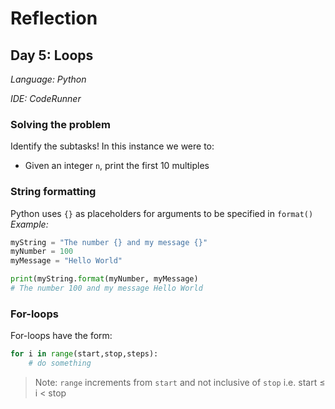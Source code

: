# Reflection

## Day 5: Loops

*Language: Python*

*IDE: CodeRunner*


### Solving the problem

Identify the subtasks! In this instance we were to:

- Given an integer `n`, print the first 10 multiples

### String formatting

Python uses `{}` as placeholders for arguments to be specified in `format()`
*Example:*

```python
myString = "The number {} and my message {}"
myNumber = 100
myMessage = "Hello World"

print(myString.format(myNumber, myMessage)
# The number 100 and my message Hello World
```

### For-loops

For-loops have the form:

```python
for i in range(start,stop,steps):
	# do something
```

> Note: `range` increments from `start` and not inclusive of `stop`
> i.e. start ≤ i < stop
